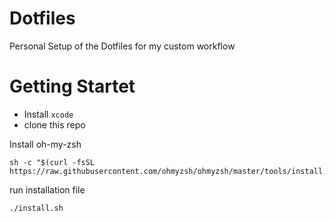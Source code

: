 # Dotfiles


Personal Setup of the Dotfiles for my custom workflow


# Getting Startet

 - Install `xcode`
 - clone this repo

Install oh-my-zsh  
```
sh -c "$(curl -fsSL https://raw.githubusercontent.com/ohmyzsh/ohmyzsh/master/tools/install.sh)"
```

run installation file 
```
./install.sh
```
